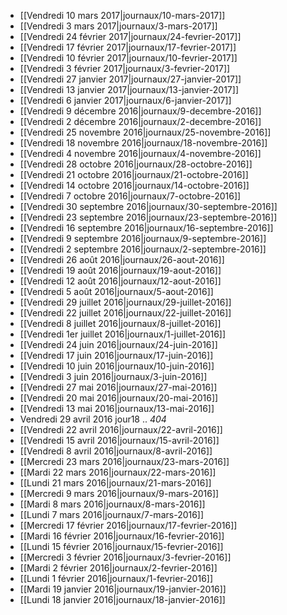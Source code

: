 * [[Vendredi 10 mars 2017|journaux/10-mars-2017]]
* [[Vendredi 3 mars 2017|journaux/3-mars-2017]]
* [[Vendredi 24 février 2017|journaux/24-fevrier-2017]]
* [[Vendredi 17 février 2017|journaux/17-fevrier-2017]]
* [[Vendredi 10 février 2017|journaux/10-fevrier-2017]]
* [[Vendredi 3 février 2017|journaux/3-fevrier-2017]]
* [[Vendredi 27 janvier 2017|journaux/27-janvier-2017]]
* [[Vendredi 13 janvier 2017|journaux/13-janvier-2017]]
* [[Vendredi 6 janvier 2017|journaux/6-janvier-2017]]
* [[Vendredi 9 décembre 2016|journaux/9-decembre-2016]]
* [[Vendredi 2 décembre 2016|journaux/2-decembre-2016]]
* [[Vendredi 25 novembre 2016|journaux/25-novembre-2016]]
* [[Vendredi 18 novembre 2016|journaux/18-novembre-2016]]
* [[Vendredi 4 novembre 2016|journaux/4-novembre-2016]]
* [[Vendredi 28 octobre 2016|journaux/28-octobre-2016]]
* [[Vendredi 21 octobre 2016|journaux/21-octobre-2016]]
* [[Vendredi 14 octobre 2016|journaux/14-octobre-2016]]
* [[Vendredi 7 octobre 2016|journaux/7-octobre-2016]]
* [[Vendredi 30 septembre 2016|journaux/30-septembre-2016]]
* [[Vendredi 23 septembre 2016|journaux/23-septembre-2016]]
* [[Vendredi 16 septembre 2016|journaux/16-septembre-2016]]
* [[Vendredi 9 septembre 2016|journaux/9-septembre-2016]]
* [[Vendredi 2 septembre 2016|journaux/2-septembre-2016]]
* [[Vendredi 26 août 2016|journaux/26-aout-2016]]
* [[Vendredi 19 août 2016|journaux/19-aout-2016]]
* [[Vendredi 12 août 2016|journaux/12-aout-2016]]
* [[Vendredi 5 août 2016|journaux/5-aout-2016]]
* [[Vendredi 29 juillet 2016|journaux/29-juillet-2016]]
* [[Vendredi 22 juillet 2016|journaux/22-juillet-2016]]
* [[Vendredi 8 juillet 2016|journaux/8-juillet-2016]]
* [[Vendredi 1er juillet 2016|journaux/1-juillet-2016]]
* [[Vendredi 24 juin 2016|journaux/24-juin-2016]]
* [[Vendredi 17 juin 2016|journaux/17-juin-2016]]
* [[Vendredi 10 juin 2016|journaux/10-juin-2016]]
* [[Vendredi 3 juin 2016|journaux/3-juin-2016]]
* [[Vendredi 27 mai 2016|journaux/27-mai-2016]]
* [[Vendredi 20 mai 2016|journaux/20-mai-2016]]
* [[Vendredi 13 mai 2016|journaux/13-mai-2016]]
* Vendredi 29 avril 2016 jour18 .. _404_
* [[Vendredi 22 avril 2016|journaux/22-avril-2016]]
* [[Vendredi 15 avril 2016|journaux/15-avril-2016]]
* [[Vendredi 8 avril 2016|journaux/8-avril-2016]]
* [[Mercredi 23 mars 2016|journaux/23-mars-2016]]
* [[Mardi 22 mars 2016|journaux/22-mars-2016]]
* [[Lundi 21 mars 2016|journaux/21-mars-2016]]
* [[Mercredi 9 mars 2016|journaux/9-mars-2016]]
* [[Mardi 8 mars 2016|journaux/8-mars-2016]]
* [[Lundi 7 mars 2016|journaux/7-mars-2016]]
* [[Mercredi 17 février 2016|journaux/17-fevrier-2016]]
* [[Mardi 16 février 2016|journaux/16-fevrier-2016]]
* [[Lundi 15 février 2016|journaux/15-fevrier-2016]]
* [[Mercredi 3 février 2016|journaux/3-fevrier-2016]]
* [[Mardi 2 février 2016|journaux/2-fevrier-2016]]
* [[Lundi 1 février 2016|journaux/1-fevrier-2016]]
* [[Mardi 19 janvier 2016|journaux/19-janvier-2016]]
* [[Lundi 18 janvier 2016|journaux/18-janvier-2016]]
